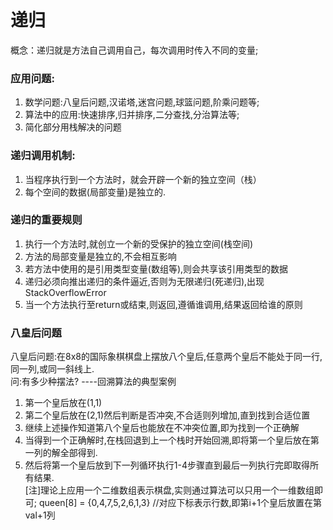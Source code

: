 递归
==============================
概念：递归就是方法自己调用自己，每次调用时传入不同的变量;  
 
### 应用问题:   
1. 数学问题:八皇后问题,汉诺塔,迷宫问题,球篮问题,阶乘问题等;  
2. 算法中的应用:快速排序,归并排序,二分查找,分治算法等;   
3. 简化部分用栈解决的问题  
  
### 递归调用机制:    
1. 当程序执行到一个方法时，就会开辟一个新的独立空间（栈）   
2. 每个空间的数据(局部变量)是独立的.  

### 递归的重要规则
1. 执行一个方法时,就创立一个新的受保护的独立空间(栈空间)  
2. 方法的局部变量是独立的,不会相互影响  
3. 若方法中使用的是引用类型变量(数组等),则会共享该引用类型的数据  
4. 递归必须向推出递归的条件逼近,否则为无限递归(死递归),出现StackOverflowError  
5. 当一个方法执行至return或结束,则返回,遵循谁调用,结果返回给谁的原则

### 八皇后问题
八皇后问题:在8x8的国际象棋棋盘上摆放八个皇后,任意两个皇后不能处于同一行,同一列,或同一斜线上.  
问:有多少种摆法?  ----回溯算法的典型案例
1. 第一个皇后放在(1,1)  
2. 第二个皇后放在(2,1)然后判断是否冲突,不合适则列增加,直到找到合适位置  
3. 继续上述操作知道第八个皇后也能放在不冲突位置,即为找到一个正确解  
4. 当得到一个正确解时,在栈回退到上一个栈时开始回溯,即将第一个皇后放在第一列的解全部得到.    
5. 然后将第一个皇后放到下一列循环执行1-4步骤直到最后一列执行完即取得所有结果.  
[注]理论上应用一个二维数组表示棋盘,实则通过算法可以只用一个一维数组即可;
queen[8] = {0,4,7,5,2,6,1,3} //对应下标表示行数,即第i+1个皇后放置在第val+1列
 

